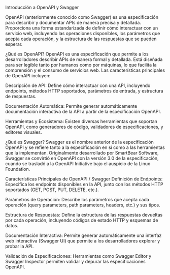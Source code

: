 Introducción a OpenAPI y Swagger

OpenAPI (anteriormente conocido como Swagger) es una especificación para describir y documentar APIs de manera precisa y detallada. Proporciona una forma estandarizada de definir cómo interactuar con un servicio web, incluyendo las operaciones disponibles, los parámetros que acepta cada operación, y la estructura de las respuestas que se pueden esperar.

¿Qué es OpenAPI?
OpenAPI es una especificación que permite a los desarrolladores describir APIs de manera formal y detallada. Está diseñada para ser legible tanto por humanos como por máquinas, lo que facilita la comprensión y el consumo de servicios web. Las características principales de OpenAPI incluyen:

Descripción de API: Define cómo interactuar con una API, incluyendo endpoints, métodos HTTP soportados, parámetros de entrada, y estructura de respuestas.

Documentación Automática: Permite generar automáticamente documentación interactiva de la API a partir de la especificación OpenAPI.

Herramientas y Ecosistema: Existen diversas herramientas que soportan OpenAPI, como generadores de código, validadores de especificaciones, y editores visuales.

¿Qué es Swagger?
Swagger es el nombre anterior de la especificación OpenAPI y se refiere tanto a la especificación en sí como a las herramientas que la implementan. Originalmente desarrollado por SmartBear Software, Swagger se convirtió en OpenAPI con la versión 3.0 de la especificación, cuando se trasladó a la OpenAPI Initiative bajo el auspicio de la Linux Foundation.

Características Principales de OpenAPI / Swagger
Definición de Endpoints: Especifica los endpoints disponibles en la API, junto con los métodos HTTP soportados (GET, POST, PUT, DELETE, etc.).

Parámetros de Operación: Describe los parámetros que acepta cada operación (query parameters, path parameters, headers, etc.) y sus tipos.

Estructura de Respuestas: Define la estructura de las respuestas devueltas por cada operación, incluyendo códigos de estado HTTP y esquemas de datos.

Documentación Interactiva: Permite generar automáticamente una interfaz web interactiva (Swagger UI) que permite a los desarrolladores explorar y probar la API.

Validación de Especificaciones: Herramientas como Swagger Editor y Swagger Inspector permiten validar y depurar las especificaciones OpenAPI.
